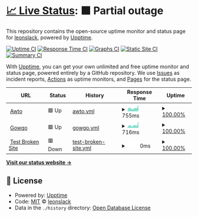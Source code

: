 # [📈 Live Status](https://leonslack.github.io/awto-uptime): <!--live status--> **🟧 Partial outage**

This repository contains the open-source uptime monitor and status page for [leonslack](https://leonslack.github.io/awto-uptime), powered by [Upptime](https://github.com/upptime/upptime).

[![Uptime CI](https://github.com/leonslack/awto-uptime/workflows/Uptime%20CI/badge.svg)](https://github.com/leonslack/awto-uptime/actions?query=workflow%3A%22Uptime+CI%22)
[![Response Time CI](https://github.com/leonslack/awto-uptime/workflows/Response%20Time%20CI/badge.svg)](https://github.com/leonslack/awto-uptime/actions?query=workflow%3A%22Response+Time+CI%22)
[![Graphs CI](https://github.com/leonslack/awto-uptime/workflows/Graphs%20CI/badge.svg)](https://github.com/leonslack/awto-uptime/actions?query=workflow%3A%22Graphs+CI%22)
[![Static Site CI](https://github.com/leonslack/awto-uptime/workflows/Static%20Site%20CI/badge.svg)](https://github.com/leonslack/awto-uptime/actions?query=workflow%3A%22Static+Site+CI%22)
[![Summary CI](https://github.com/leonslack/awto-uptime/workflows/Summary%20CI/badge.svg)](https://github.com/leonslack/awto-uptime/actions?query=workflow%3A%22Summary+CI%22)

With [Upptime](https://upptime.js.org), you can get your own unlimited and free uptime monitor and status page, powered entirely by a GitHub repository. We use [Issues](https://github.com/leonslack/awto-uptime/issues) as incident reports, [Actions](https://github.com/leonslack/awto-uptime/actions) as uptime monitors, and [Pages](https://leonslack.github.io/awto-uptime) for the status page.

<!--start: status pages-->
<!-- This summary is generated by Upptime (https://github.com/upptime/upptime) -->
<!-- Do not edit this manually, your changes will be overwritten -->
<!-- prettier-ignore -->
| URL | Status | History | Response Time | Uptime |
| --- | ------ | ------- | ------------- | ------ |
| <img alt="" src="https://favicons.githubusercontent.com/awto.cl" height="13"> [Awto](https://awto.cl) | 🟩 Up | [awto.yml](https://github.com/leonslack/awto-uptime/commits/HEAD/history/awto.yml) | <details><summary><img alt="Response time graph" src="./graphs/awto/response-time-week.png" height="20"> 755ms</summary><br><a href="https://leonslack.github.io/awto-uptime/history/awto"><img alt="Response time 599" src="https://img.shields.io/endpoint?url=https%3A%2F%2Fraw.githubusercontent.com%2Fleonslack%2Fawto-uptime%2FHEAD%2Fapi%2Fawto%2Fresponse-time.json"></a><br><a href="https://leonslack.github.io/awto-uptime/history/awto"><img alt="24-hour response time 1453" src="https://img.shields.io/endpoint?url=https%3A%2F%2Fraw.githubusercontent.com%2Fleonslack%2Fawto-uptime%2FHEAD%2Fapi%2Fawto%2Fresponse-time-day.json"></a><br><a href="https://leonslack.github.io/awto-uptime/history/awto"><img alt="7-day response time 755" src="https://img.shields.io/endpoint?url=https%3A%2F%2Fraw.githubusercontent.com%2Fleonslack%2Fawto-uptime%2FHEAD%2Fapi%2Fawto%2Fresponse-time-week.json"></a><br><a href="https://leonslack.github.io/awto-uptime/history/awto"><img alt="30-day response time 599" src="https://img.shields.io/endpoint?url=https%3A%2F%2Fraw.githubusercontent.com%2Fleonslack%2Fawto-uptime%2FHEAD%2Fapi%2Fawto%2Fresponse-time-month.json"></a><br><a href="https://leonslack.github.io/awto-uptime/history/awto"><img alt="1-year response time 599" src="https://img.shields.io/endpoint?url=https%3A%2F%2Fraw.githubusercontent.com%2Fleonslack%2Fawto-uptime%2FHEAD%2Fapi%2Fawto%2Fresponse-time-year.json"></a></details> | <details><summary><a href="https://leonslack.github.io/awto-uptime/history/awto">100.00%</a></summary><a href="https://leonslack.github.io/awto-uptime/history/awto"><img alt="All-time uptime 100.00%" src="https://img.shields.io/endpoint?url=https%3A%2F%2Fraw.githubusercontent.com%2Fleonslack%2Fawto-uptime%2FHEAD%2Fapi%2Fawto%2Fuptime.json"></a><br><a href="https://leonslack.github.io/awto-uptime/history/awto"><img alt="24-hour uptime 100.00%" src="https://img.shields.io/endpoint?url=https%3A%2F%2Fraw.githubusercontent.com%2Fleonslack%2Fawto-uptime%2FHEAD%2Fapi%2Fawto%2Fuptime-day.json"></a><br><a href="https://leonslack.github.io/awto-uptime/history/awto"><img alt="7-day uptime 100.00%" src="https://img.shields.io/endpoint?url=https%3A%2F%2Fraw.githubusercontent.com%2Fleonslack%2Fawto-uptime%2FHEAD%2Fapi%2Fawto%2Fuptime-week.json"></a><br><a href="https://leonslack.github.io/awto-uptime/history/awto"><img alt="30-day uptime 100.00%" src="https://img.shields.io/endpoint?url=https%3A%2F%2Fraw.githubusercontent.com%2Fleonslack%2Fawto-uptime%2FHEAD%2Fapi%2Fawto%2Fuptime-month.json"></a><br><a href="https://leonslack.github.io/awto-uptime/history/awto"><img alt="1-year uptime 100.00%" src="https://img.shields.io/endpoint?url=https%3A%2F%2Fraw.githubusercontent.com%2Fleonslack%2Fawto-uptime%2FHEAD%2Fapi%2Fawto%2Fuptime-year.json"></a></details>
| <img alt="" src="https://favicons.githubusercontent.com/gowgo.awto.cl" height="13"> [Gowgo](https://gowgo.awto.cl/awto) | 🟩 Up | [gowgo.yml](https://github.com/leonslack/awto-uptime/commits/HEAD/history/gowgo.yml) | <details><summary><img alt="Response time graph" src="./graphs/gowgo/response-time-week.png" height="20"> 716ms</summary><br><a href="https://leonslack.github.io/awto-uptime/history/gowgo"><img alt="Response time 532" src="https://img.shields.io/endpoint?url=https%3A%2F%2Fraw.githubusercontent.com%2Fleonslack%2Fawto-uptime%2FHEAD%2Fapi%2Fgowgo%2Fresponse-time.json"></a><br><a href="https://leonslack.github.io/awto-uptime/history/gowgo"><img alt="24-hour response time 1718" src="https://img.shields.io/endpoint?url=https%3A%2F%2Fraw.githubusercontent.com%2Fleonslack%2Fawto-uptime%2FHEAD%2Fapi%2Fgowgo%2Fresponse-time-day.json"></a><br><a href="https://leonslack.github.io/awto-uptime/history/gowgo"><img alt="7-day response time 716" src="https://img.shields.io/endpoint?url=https%3A%2F%2Fraw.githubusercontent.com%2Fleonslack%2Fawto-uptime%2FHEAD%2Fapi%2Fgowgo%2Fresponse-time-week.json"></a><br><a href="https://leonslack.github.io/awto-uptime/history/gowgo"><img alt="30-day response time 532" src="https://img.shields.io/endpoint?url=https%3A%2F%2Fraw.githubusercontent.com%2Fleonslack%2Fawto-uptime%2FHEAD%2Fapi%2Fgowgo%2Fresponse-time-month.json"></a><br><a href="https://leonslack.github.io/awto-uptime/history/gowgo"><img alt="1-year response time 532" src="https://img.shields.io/endpoint?url=https%3A%2F%2Fraw.githubusercontent.com%2Fleonslack%2Fawto-uptime%2FHEAD%2Fapi%2Fgowgo%2Fresponse-time-year.json"></a></details> | <details><summary><a href="https://leonslack.github.io/awto-uptime/history/gowgo">100.00%</a></summary><a href="https://leonslack.github.io/awto-uptime/history/gowgo"><img alt="All-time uptime 100.00%" src="https://img.shields.io/endpoint?url=https%3A%2F%2Fraw.githubusercontent.com%2Fleonslack%2Fawto-uptime%2FHEAD%2Fapi%2Fgowgo%2Fuptime.json"></a><br><a href="https://leonslack.github.io/awto-uptime/history/gowgo"><img alt="24-hour uptime 100.00%" src="https://img.shields.io/endpoint?url=https%3A%2F%2Fraw.githubusercontent.com%2Fleonslack%2Fawto-uptime%2FHEAD%2Fapi%2Fgowgo%2Fuptime-day.json"></a><br><a href="https://leonslack.github.io/awto-uptime/history/gowgo"><img alt="7-day uptime 100.00%" src="https://img.shields.io/endpoint?url=https%3A%2F%2Fraw.githubusercontent.com%2Fleonslack%2Fawto-uptime%2FHEAD%2Fapi%2Fgowgo%2Fuptime-week.json"></a><br><a href="https://leonslack.github.io/awto-uptime/history/gowgo"><img alt="30-day uptime 100.00%" src="https://img.shields.io/endpoint?url=https%3A%2F%2Fraw.githubusercontent.com%2Fleonslack%2Fawto-uptime%2FHEAD%2Fapi%2Fgowgo%2Fuptime-month.json"></a><br><a href="https://leonslack.github.io/awto-uptime/history/gowgo"><img alt="1-year uptime 100.00%" src="https://img.shields.io/endpoint?url=https%3A%2F%2Fraw.githubusercontent.com%2Fleonslack%2Fawto-uptime%2FHEAD%2Fapi%2Fgowgo%2Fuptime-year.json"></a></details>
| <img alt="" src="https://favicons.githubusercontent.com/thissitedoesnotexist.koj.co" height="13"> [Test Broken Site](https://thissitedoesnotexist.koj.co) | 🟥 Down | [test-broken-site.yml](https://github.com/leonslack/awto-uptime/commits/HEAD/history/test-broken-site.yml) | <details><summary><img alt="Response time graph" src="./graphs/test-broken-site/response-time-week.png" height="20"> 0ms</summary><br><a href="https://leonslack.github.io/awto-uptime/history/test-broken-site"><img alt="Response time 0" src="https://img.shields.io/endpoint?url=https%3A%2F%2Fraw.githubusercontent.com%2Fleonslack%2Fawto-uptime%2FHEAD%2Fapi%2Ftest-broken-site%2Fresponse-time.json"></a><br><a href="https://leonslack.github.io/awto-uptime/history/test-broken-site"><img alt="24-hour response time 0" src="https://img.shields.io/endpoint?url=https%3A%2F%2Fraw.githubusercontent.com%2Fleonslack%2Fawto-uptime%2FHEAD%2Fapi%2Ftest-broken-site%2Fresponse-time-day.json"></a><br><a href="https://leonslack.github.io/awto-uptime/history/test-broken-site"><img alt="7-day response time 0" src="https://img.shields.io/endpoint?url=https%3A%2F%2Fraw.githubusercontent.com%2Fleonslack%2Fawto-uptime%2FHEAD%2Fapi%2Ftest-broken-site%2Fresponse-time-week.json"></a><br><a href="https://leonslack.github.io/awto-uptime/history/test-broken-site"><img alt="30-day response time 0" src="https://img.shields.io/endpoint?url=https%3A%2F%2Fraw.githubusercontent.com%2Fleonslack%2Fawto-uptime%2FHEAD%2Fapi%2Ftest-broken-site%2Fresponse-time-month.json"></a><br><a href="https://leonslack.github.io/awto-uptime/history/test-broken-site"><img alt="1-year response time 0" src="https://img.shields.io/endpoint?url=https%3A%2F%2Fraw.githubusercontent.com%2Fleonslack%2Fawto-uptime%2FHEAD%2Fapi%2Ftest-broken-site%2Fresponse-time-year.json"></a></details> | <details><summary><a href="https://leonslack.github.io/awto-uptime/history/test-broken-site">100.00%</a></summary><a href="https://leonslack.github.io/awto-uptime/history/test-broken-site"><img alt="All-time uptime 100.00%" src="https://img.shields.io/endpoint?url=https%3A%2F%2Fraw.githubusercontent.com%2Fleonslack%2Fawto-uptime%2FHEAD%2Fapi%2Ftest-broken-site%2Fuptime.json"></a><br><a href="https://leonslack.github.io/awto-uptime/history/test-broken-site"><img alt="24-hour uptime 100.00%" src="https://img.shields.io/endpoint?url=https%3A%2F%2Fraw.githubusercontent.com%2Fleonslack%2Fawto-uptime%2FHEAD%2Fapi%2Ftest-broken-site%2Fuptime-day.json"></a><br><a href="https://leonslack.github.io/awto-uptime/history/test-broken-site"><img alt="7-day uptime 100.00%" src="https://img.shields.io/endpoint?url=https%3A%2F%2Fraw.githubusercontent.com%2Fleonslack%2Fawto-uptime%2FHEAD%2Fapi%2Ftest-broken-site%2Fuptime-week.json"></a><br><a href="https://leonslack.github.io/awto-uptime/history/test-broken-site"><img alt="30-day uptime 100.00%" src="https://img.shields.io/endpoint?url=https%3A%2F%2Fraw.githubusercontent.com%2Fleonslack%2Fawto-uptime%2FHEAD%2Fapi%2Ftest-broken-site%2Fuptime-month.json"></a><br><a href="https://leonslack.github.io/awto-uptime/history/test-broken-site"><img alt="1-year uptime 100.00%" src="https://img.shields.io/endpoint?url=https%3A%2F%2Fraw.githubusercontent.com%2Fleonslack%2Fawto-uptime%2FHEAD%2Fapi%2Ftest-broken-site%2Fuptime-year.json"></a></details>

<!--end: status pages-->

[**Visit our status website →**](https://leonslack.github.io/awto-uptime)

## 📄 License

- Powered by: [Upptime](https://github.com/upptime/upptime)
- Code: [MIT](./LICENSE) © [leonslack](https://leonslack.github.io/awto-uptime)
- Data in the `./history` directory: [Open Database License](https://opendatacommons.org/licenses/odbl/1-0/)
